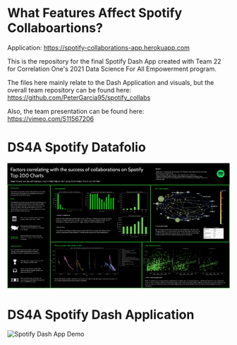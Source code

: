 # What Features Affect Spotify Collaboartions?

Application: https://spotify-collaborations-app.herokuapp.com

This is the repository for the final Spotify Dash App created with Team 22 for Correlation One's 2021 Data Science For All Empowerment program. 

The files here mainly relate to the Dash Application and visuals, but the overall team repository can be found here: https://github.com/PeterGarcia95/spotify_collabs

Also, the team presentation can be found here: https://vimeo.com/511567206


# DS4A Spotify Datafolio

![Spotify Datafolio](Datafolio.png)


# DS4A Spotify Dash Application

![Spotify Dash App Demo](Silent-Dash-Overview.gif)
